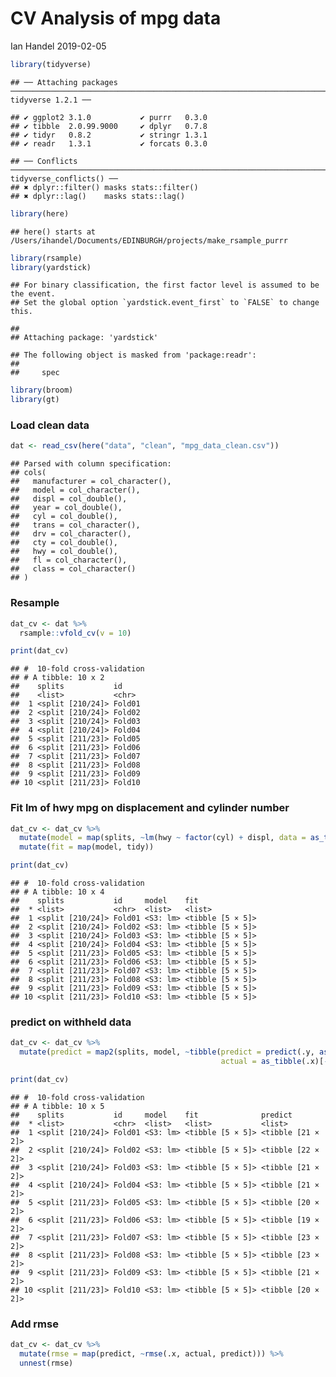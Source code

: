 CV Analysis of mpg data
================
Ian Handel
2019-02-05

``` r
library(tidyverse)
```

    ## ── Attaching packages ─────────────────────────────────────────────────────────────────────────────────── tidyverse 1.2.1 ──

    ## ✔ ggplot2 3.1.0           ✔ purrr   0.3.0      
    ## ✔ tibble  2.0.99.9000     ✔ dplyr   0.7.8      
    ## ✔ tidyr   0.8.2           ✔ stringr 1.3.1      
    ## ✔ readr   1.3.1           ✔ forcats 0.3.0

    ## ── Conflicts ────────────────────────────────────────────────────────────────────────────────────── tidyverse_conflicts() ──
    ## ✖ dplyr::filter() masks stats::filter()
    ## ✖ dplyr::lag()    masks stats::lag()

``` r
library(here)
```

    ## here() starts at /Users/ihandel/Documents/EDINBURGH/projects/make_rsample_purrr

``` r
library(rsample)
library(yardstick)
```

    ## For binary classification, the first factor level is assumed to be the event.
    ## Set the global option `yardstick.event_first` to `FALSE` to change this.

    ## 
    ## Attaching package: 'yardstick'

    ## The following object is masked from 'package:readr':
    ## 
    ##     spec

``` r
library(broom)
library(gt)
```

### Load clean data

``` r
dat <- read_csv(here("data", "clean", "mpg_data_clean.csv"))
```

    ## Parsed with column specification:
    ## cols(
    ##   manufacturer = col_character(),
    ##   model = col_character(),
    ##   displ = col_double(),
    ##   year = col_double(),
    ##   cyl = col_double(),
    ##   trans = col_character(),
    ##   drv = col_character(),
    ##   cty = col_double(),
    ##   hwy = col_double(),
    ##   fl = col_character(),
    ##   class = col_character()
    ## )

### Resample

``` r
dat_cv <- dat %>%
  rsample::vfold_cv(v = 10)

print(dat_cv)
```

    ## #  10-fold cross-validation 
    ## # A tibble: 10 x 2
    ##    splits           id    
    ##    <list>           <chr> 
    ##  1 <split [210/24]> Fold01
    ##  2 <split [210/24]> Fold02
    ##  3 <split [210/24]> Fold03
    ##  4 <split [210/24]> Fold04
    ##  5 <split [211/23]> Fold05
    ##  6 <split [211/23]> Fold06
    ##  7 <split [211/23]> Fold07
    ##  8 <split [211/23]> Fold08
    ##  9 <split [211/23]> Fold09
    ## 10 <split [211/23]> Fold10

### Fit lm of hwy mpg on displacement and cylinder number

``` r
dat_cv <- dat_cv %>% 
  mutate(model = map(splits, ~lm(hwy ~ factor(cyl) + displ, data = as_tibble(.x)))) %>% 
  mutate(fit = map(model, tidy))

print(dat_cv)
```

    ## #  10-fold cross-validation 
    ## # A tibble: 10 x 4
    ##    splits           id     model    fit             
    ##  * <list>           <chr>  <list>   <list>          
    ##  1 <split [210/24]> Fold01 <S3: lm> <tibble [5 × 5]>
    ##  2 <split [210/24]> Fold02 <S3: lm> <tibble [5 × 5]>
    ##  3 <split [210/24]> Fold03 <S3: lm> <tibble [5 × 5]>
    ##  4 <split [210/24]> Fold04 <S3: lm> <tibble [5 × 5]>
    ##  5 <split [211/23]> Fold05 <S3: lm> <tibble [5 × 5]>
    ##  6 <split [211/23]> Fold06 <S3: lm> <tibble [5 × 5]>
    ##  7 <split [211/23]> Fold07 <S3: lm> <tibble [5 × 5]>
    ##  8 <split [211/23]> Fold08 <S3: lm> <tibble [5 × 5]>
    ##  9 <split [211/23]> Fold09 <S3: lm> <tibble [5 × 5]>
    ## 10 <split [211/23]> Fold10 <S3: lm> <tibble [5 × 5]>

### predict on withheld data

``` r
dat_cv <- dat_cv %>% 
  mutate(predict = map2(splits, model, ~tibble(predict = predict(.y, as_tibble(.x)[-.x$in_id,]),
                                               actual = as_tibble(.x)[-.x$in_id, ]$hwy)))

print(dat_cv)
```

    ## #  10-fold cross-validation 
    ## # A tibble: 10 x 5
    ##    splits           id     model    fit              predict          
    ##  * <list>           <chr>  <list>   <list>           <list>           
    ##  1 <split [210/24]> Fold01 <S3: lm> <tibble [5 × 5]> <tibble [21 × 2]>
    ##  2 <split [210/24]> Fold02 <S3: lm> <tibble [5 × 5]> <tibble [22 × 2]>
    ##  3 <split [210/24]> Fold03 <S3: lm> <tibble [5 × 5]> <tibble [21 × 2]>
    ##  4 <split [210/24]> Fold04 <S3: lm> <tibble [5 × 5]> <tibble [21 × 2]>
    ##  5 <split [211/23]> Fold05 <S3: lm> <tibble [5 × 5]> <tibble [20 × 2]>
    ##  6 <split [211/23]> Fold06 <S3: lm> <tibble [5 × 5]> <tibble [19 × 2]>
    ##  7 <split [211/23]> Fold07 <S3: lm> <tibble [5 × 5]> <tibble [23 × 2]>
    ##  8 <split [211/23]> Fold08 <S3: lm> <tibble [5 × 5]> <tibble [23 × 2]>
    ##  9 <split [211/23]> Fold09 <S3: lm> <tibble [5 × 5]> <tibble [21 × 2]>
    ## 10 <split [211/23]> Fold10 <S3: lm> <tibble [5 × 5]> <tibble [20 × 2]>

### Add rmse

``` r
dat_cv <- dat_cv %>% 
  mutate(rmse = map(predict, ~rmse(.x, actual, predict))) %>% 
  unnest(rmse)
```

